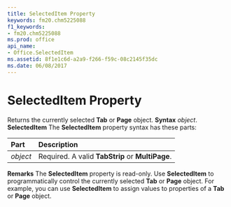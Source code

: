 ```yaml
---
title: SelectedItem Property
keywords: fm20.chm5225088
f1_keywords:
- fm20.chm5225088
ms.prod: office
api_name:
- Office.SelectedItem
ms.assetid: 8f1e1c6d-a2a9-f266-f59c-08c2145f35dc
ms.date: 06/08/2017
---
```



# SelectedItem Property



Returns the currently selected  **Tab** or **Page** object.
 **Syntax**
 _object_. **SelectedItem**
The  **SelectedItem** property syntax has these parts:


|**Part**|**Description**|
|:-----|:-----|
| _object_|Required. A valid  **TabStrip** or **MultiPage**.|

 **Remarks**
The  **SelectedItem** property is read-only. Use **SelectedItem** to programmatically control the currently selected **Tab** or **Page** object. For example, you can use **SelectedItem** to assign values to properties of a **Tab** or **Page** object.

